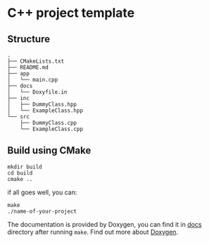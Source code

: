 # C++ project template

## Structure
```
.
├── CMakeLists.txt
├── README.md
├── app
│   └── main.cpp
├── docs
│   └── Doxyfile.in
├── inc
│   ├── DummyClass.hpp
│   └── ExampleClass.hpp
└── src
    ├── DummyClass.cpp
    └── ExampleClass.cpp

```

## Build using CMake
```
mkdir build
cd build
cmake ..
```
if all goes well, you can:
```
make
./name-of-your-project
```
The documentation is provided by Doxygen, you can find it in [docs](docs/) directory after running `make`.
Find out more about [Doxygen](https://www.doxygen.nl/index.html).